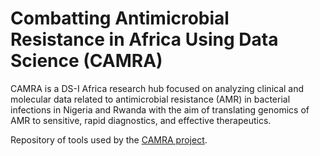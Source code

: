 # Combatting Antimicrobial Resistance in Africa Using Data Science (CAMRA)
CAMRA is a DS-I Africa research hub focused on analyzing clinical and molecular data related to antimicrobial resistance (AMR) in bacterial infections in Nigeria and Rwanda with the aim of translating genomics of AMR to sensitive, rapid diagnostics, and effective therapeutics.


Repository of tools used by the [CAMRA project](https://camra.acegid.org/). 

